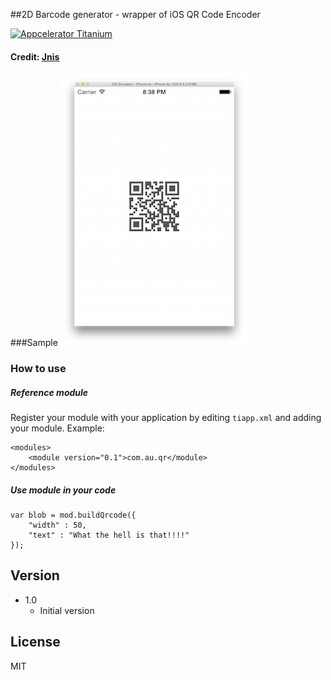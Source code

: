 ##2D Barcode generator - wrapper of iOS QR Code Encoder

[![Appcelerator
Titanium](http://www-static.appcelerator.com/badges/titanium-git-badge-sq.png)](http://appcelerator.com/titanium/)

#### Credit: [Jnis](https://github.com/Jnis)

###Sample
![iOS](assets/demo.png) 


### How to use
##### Reference module
Register your module with your application by editing `tiapp.xml` and adding your module.
Example:
````
<modules>
	<module version="0.1">com.au.qr</module>
</modules>
````

##### Use module in your code
````
var blob = mod.buildQrcode({
	"width" : 50,
	"text" : "What the hell is that!!!!"
});
````

## Version
* 1.0
  * Initial version

## License
MIT

